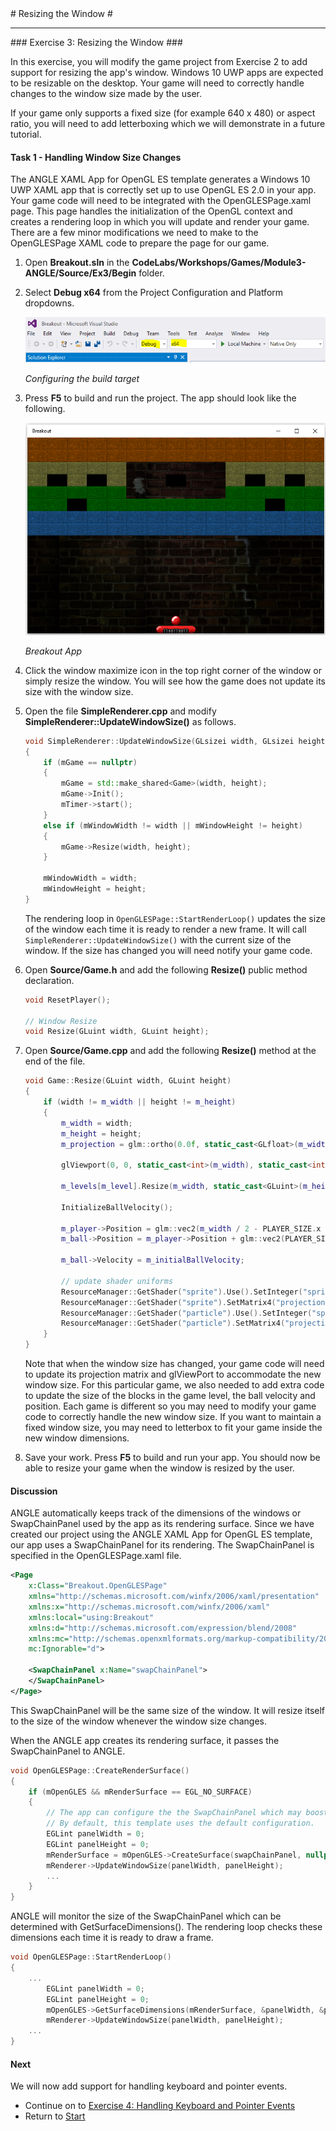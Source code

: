 ﻿<a name="HOLTop" />
# Resizing the Window #

---

<a name="Exercise3" />
### Exercise 3: Resizing the Window ###

In this exercise, you will modify the game project from Exercise 2 to add support for resizing the app's window. Windows 10 UWP apps are expected to be resizable on the desktop. Your game will need to correctly handle changes to the window size made by the user.

If your game only supports a fixed size (for example 640 x 480) or aspect ratio, you will need to add letterboxing which we will demonstrate in a future tutorial.

#### Task 1 - Handling Window Size Changes ####

The ANGLE XAML App for OpenGL ES template generates a Windows 10 UWP XAML app that is correctly set up to use OpenGL ES 2.0 in your app. Your game code will need to be integrated with the OpenGLESPage.xaml page. This page handles the initialization of the OpenGL context and creates a rendering loop in which you will update and render your game. There are a few minor modifications we need to make to the OpenGLESPage XAML code to prepare the page for our game.

1. Open **Breakout.sln** in the **CodeLabs/Workshops/Games/Module3-ANGLE/Source/Ex3/Begin** folder.  

1. Select **Debug x64** from the Project Configuration and Platform dropdowns.

	![Configuring the build target](../../Images/ex2-debug-x64.PNG?raw=true "Configuring the build target")

	_Configuring the build target_

1. Press **F5** to build and run the project. The app should look like the following.

	![Breakout App](../../Images/ex2-breakout-app.png?raw=true "Breakout App")

	_Breakout App_

1. Click the window maximize icon in the top right corner of the window or simply resize the window. You will see how the game does not update its size with the window size.

1. Open the file **SimpleRenderer.cpp** and modify **SimpleRenderer::UpdateWindowSize()** as follows.

	````C++
	void SimpleRenderer::UpdateWindowSize(GLsizei width, GLsizei height)
	{
		if (mGame == nullptr)
		{
			mGame = std::make_shared<Game>(width, height);
			mGame->Init();
			mTimer->start();
		}
		else if (mWindowWidth != width || mWindowHeight != height)
		{
			mGame->Resize(width, height);
		}

		mWindowWidth = width;
		mWindowHeight = height;
	}
	````

	The rendering loop in `OpenGLESPage::StartRenderLoop()` updates the size of the window each time it is ready to render a new frame. It will call `SimpleRenderer::UpdateWindowSize()` with the current size of the window. If the size has changed you will need notify your game code.

1. Open **Source/Game.h** and add the following **Resize()** public method declaration.

	````C++
	void ResetPlayer();

	// Window Resize
	void Resize(GLuint width, GLuint height);
	````

1. Open **Source/Game.cpp** and add the following **Resize()** method at the end of the file.

	````C++
	void Game::Resize(GLuint width, GLuint height)
	{
		if (width != m_width || height != m_height)
		{
			m_width = width;
			m_height = height;
			m_projection = glm::ortho(0.0f, static_cast<GLfloat>(m_width), static_cast<GLfloat>(m_height), 0.0f, -1.0f, 1.0f);

			glViewport(0, 0, static_cast<int>(m_width), static_cast<int>(m_height));

			m_levels[m_level].Resize(m_width, static_cast<GLuint>(m_height * 0.5));

			InitializeBallVelocity();

			m_player->Position = glm::vec2(m_width / 2 - PLAYER_SIZE.x / 2, m_height - PLAYER_SIZE.y);
			m_ball->Position = m_player->Position + glm::vec2(PLAYER_SIZE.x / 2 - BALL_RADIUS, -BALL_RADIUS * 2);

			m_ball->Velocity = m_initialBallVelocity;

			// update shader uniforms
			ResourceManager::GetShader("sprite").Use().SetInteger("sprite", 0);
			ResourceManager::GetShader("sprite").SetMatrix4("projection", m_projection);
			ResourceManager::GetShader("particle").Use().SetInteger("sprite", 0);
			ResourceManager::GetShader("particle").SetMatrix4("projection", m_projection);
		}
	}
	````

	Note that when the window size has changed, your game code will need to update its projection matrix and glViewPort to accommodate the new window size. For this particular game, we also needed to add extra code to update the size of the blocks in the game level, the ball velocity and position. Each game is different so you may need to modify your game code to correctly handle the new window size. If you want to maintain a fixed window size, you may need to letterbox to fit your game inside the new window dimensions.

1. Save your work. Press **F5** to build and run your app. You should now be able to resize your game when the window is resized by the user.

#### Discussion ####

ANGLE automatically keeps track of the dimensions of the windows or SwapChainPanel used by the app as its rendering surface. Since we have created our project using the ANGLE XAML App for OpenGL ES template, our app uses a SwapChainPanel for its rendering. The SwapChainPanel is specified in the  OpenGLESPage.xaml file.

````XML
<Page
    x:Class="Breakout.OpenGLESPage"
    xmlns="http://schemas.microsoft.com/winfx/2006/xaml/presentation"
    xmlns:x="http://schemas.microsoft.com/winfx/2006/xaml"
    xmlns:local="using:Breakout"
    xmlns:d="http://schemas.microsoft.com/expression/blend/2008"
    xmlns:mc="http://schemas.openxmlformats.org/markup-compatibility/2006"
    mc:Ignorable="d">

    <SwapChainPanel x:Name="swapChainPanel">
    </SwapChainPanel>
</Page>
````

This SwapChainPanel will be the same size of the window. It will resize itself to the size of the window whenever the window size changes.

When the ANGLE app creates its rendering surface, it passes the SwapChainPanel to ANGLE.

````C++
void OpenGLESPage::CreateRenderSurface()
{
    if (mOpenGLES && mRenderSurface == EGL_NO_SURFACE)
    {
        // The app can configure the the SwapChainPanel which may boost performance.
        // By default, this template uses the default configuration.
        EGLint panelWidth = 0;
        EGLint panelHeight = 0;
        mRenderSurface = mOpenGLES->CreateSurface(swapChainPanel, nullptr, nullptr);
        mRenderer->UpdateWindowSize(panelWidth, panelHeight);
        ...     
    }
}
````

ANGLE will monitor the size of the SwapChainPanel which can be determined with GetSurfaceDimensions(). The rendering loop checks these dimensions each time it is ready to draw a frame.

````C++
void OpenGLESPage::StartRenderLoop()
{
    ...
        EGLint panelWidth = 0;
        EGLint panelHeight = 0;
        mOpenGLES->GetSurfaceDimensions(mRenderSurface, &panelWidth, &panelHeight);
        mRenderer->UpdateWindowSize(panelWidth, panelHeight);
    ...
}    
````

#### Next ####

We will now add support for handling keyboard and pointer events.

- Continue on to [Exercise 4: Handling Keyboard and Pointer Events](../..//Source/Ex4/README.md)
- Return to [Start](../../README.md)
